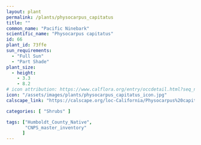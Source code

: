 ```yaml
---
layout: plant                                                              
permalink: /plants/physocarpus_capitatus
title: ""
common_name: "Pacific Ninebark"
scientific_name: "Physocarpus capitatus"
id: 66
plant_id: 73ffe
sun_requirements:
  - "Full Sun"
  - "Part Shade"
plant_size:
  - height: 
    - 3.3
    - 8.2
# icon attribution: https://www.calflora.org/entry/occdetail.html?seq_num=gp18299 
icon: "/assets/images/plants/physocarpus_capitatus_icon.jpg"
calscape_link: "https://calscape.org/loc-California/Physocarpus%20capitatus(%20)"

categories: [ "Shrubs" ]

tags: ["Humboldt_County_Native",
       "CNPS_master_inventory"
      ]
---
```


